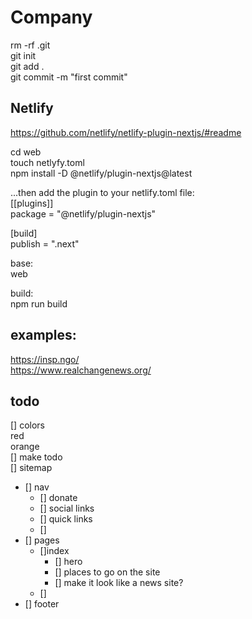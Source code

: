 # Company

rm -rf .git  
git init  
git add .  
git commit -m "first commit"  


## Netlify
https://github.com/netlify/netlify-plugin-nextjs/#readme  


cd web  
touch netlyfy.toml  
npm install -D @netlify/plugin-nextjs@latest  


...then add the plugin to your netlify.toml file:  
[[plugins]]  
package = "@netlify/plugin-nextjs"  

[build]  
publish = ".next"  

base:  
web

build:     
npm run build  


## examples:
https://insp.ngo/  
https://www.realchangenews.org/

## todo
[] colors  
  red  
  orange  
[] make todo  
[] sitemap  
  - [] nav
    - [] donate
    - [] social links
    - [] quick links
    - [] 
 - [] pages
   - []index
     - [] hero     
     - [] places to go on the site     
     - [] make it look like a news site?
   - []
- [] footer     